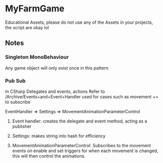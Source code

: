 # MyFarmGame

Educational Assets, please do not use any of the Assets in your projects, the script are okay lol

## Notes

<!-- Design patterns -->

### Singleton MonoBehaviour

Any game object will only exist once in this pattern

### Pub Sub

In CSharp Delegates and events, actions
Refer to /Archive/Events+and+Event+Handler
used for cases such as movement
+= to subscribe

<!-- Code example -->

EventHandler => Settings => MovementAnimationParameterControl

1. Event handler: creates the delegate and event method, acting as a publisher

2. Settings: makes string into hash for efficiency

3. MovementAnimationParameterControl: Subscribes to the movement events on enable and set triggers for when each movement is changed, this will then control the animations.
